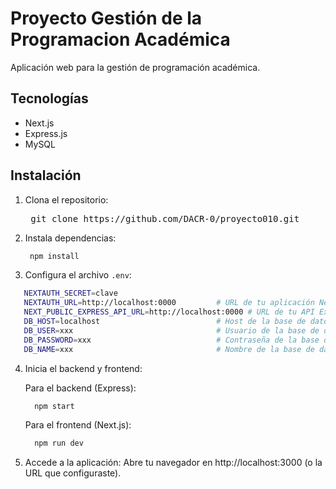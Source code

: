 # Proyecto Gestión de la Programacion Académica

Aplicación web para la gestión de programación académica.

## Tecnologías
- Next.js
- Express.js
- MySQL


## Instalación

1. Clona el repositorio:

   <pre> git clone https://github.com/DACR-0/proyecto010.git </pre>
   
2. Instala dependencias:

    ```sh
     npm install
     ```
 
 3. Configura el archivo `.env`:

  
   ```sh
      NEXTAUTH_SECRET=clave
      NEXTAUTH_URL=http://localhost:0000         # URL de tu aplicación Next.js
      NEXT_PUBLIC_EXPRESS_API_URL=http://localhost:0000 # URL de tu API Express
      DB_HOST=localhost                          # Host de la base de datos
      DB_USER=xxx                                # Usuario de la base de datos
      DB_PASSWORD=xxx                            # Contraseña de la base de datos
      DB_NAME=xxx                                # Nombre de la base de datos
  ```
   

 4. Inicia el backend y frontend:
    
    Para el backend (Express):
    ```sh
      npm start
    ```
    Para el frontend (Next.js):
    ```sh
      npm run dev
    ```
    
 6. Accede a la aplicación:
    Abre tu navegador en http://localhost:3000 (o la URL que configuraste).
